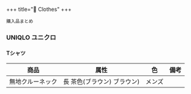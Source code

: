 +++
title="👖 Clothes"
+++

```
購入品まとめ
```

### UNIQLO ユニクロ
#### Tシャツ 
| 商品       | 属性  | 色          | 備考  |
| -------- | --- | -------- | --- |
| 無地クルーネック | 長 茶色(ブラウン) ブラウン) | メンズ |


